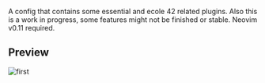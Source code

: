 
A config that contains some essential and ecole 42 related plugins. Also this is a work in progress, some features might not be finished or stable.
Neovim v0.11 required.

## Preview 
<img src="https://i.imgur.com/XvQddx6.png" alt="first" width="auto" height="auto"> 
